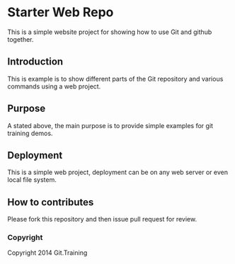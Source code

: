 # Starter Web Repo

This is a simple website project for showing how to use Git and github together.

## Introduction

This is example is to show different parts of the Git repository and various commands using a web project.

## Purpose

A stated above, the main purpose is to provide simple examples for git training demos.

## Deployment

This is a simple web project, deployment can be on any web server or even local file system.

## How to contributes

Please fork this repository and then issue pull request for review.

### Copyright

Copyright 2014 Git.Training